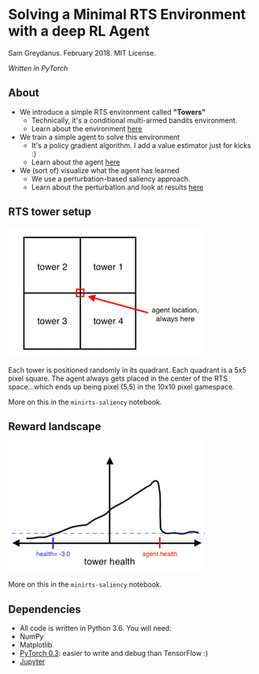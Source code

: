 # Solving a Minimal RTS Environment with a deep RL Agent
Sam Greydanus. February 2018. MIT License.

_Written in PyTorch_

About
--------
 * We introduce a simple RTS environment called **"Towers"**
   * Technically, it's a conditional multi-armed bandits environment.
   * Learn about the environment [here](https://nbviewer.jupyter.org/github/greydanus/minirts/blob/master/minirts-env.ipynb)
 * We train a simple agent to solve this environment
   * It's a policy gradient algorithm. I add a value estimator just for kicks :)
   * Learn about the agent [here](https://nbviewer.jupyter.org/github/greydanus/minirts/blob/master/minirts-agent.ipynb)
 * We (sort of) visualize what the agent has learned
   * We use a perturbation-based saliency approach.
   * Learn about the perturbation and look at results [here](https://github.com/greydanus/minirts/blob/master/minirts-saliency.ipynb)
  
RTS tower setup
--------
![tower-rts-conventions.png](static/tower-rts-conventions.png)

Each tower is positioned randomly in its quadrant. Each quadrant is a 5x5 pixel square. The agent always gets placed in the center of the RTS space...which ends up being pixel (5,5) in the 10x10 pixel gamespace.

More on this in the `minirts-saliency` notebook.

Reward landscape
--------
![attack-preference.png](static/attack-preference.png)

More on this in the `minirts-saliency` notebook.
  
Dependencies
--------
* All code is written in Python 3.6. You will need:
 * NumPy
 * Matplotlib
 * [PyTorch 0.3](http://pytorch.org/): easier to write and debug than TensorFlow :)
 * [Jupyter](https://jupyter.org/)
